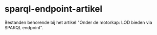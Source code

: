 # sparql-endpoint-artikel
Bestanden behorende bij het artikel "Onder de motorkap: LOD bieden via SPARQL endpoint".
